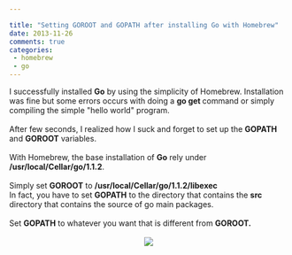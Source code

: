 ```yaml
---

title: "Setting GOROOT and GOPATH after installing Go with Homebrew"
date: 2013-11-26
comments: true
categories:
 - homebrew
 - go
---
```


<div class='post'>
I successfully installed <b>Go</b> by using the simplicity of Homebrew. Installation was fine but some errors occurs with doing a <b>go get </b>command or simply compiling the simple "hello world" program.<br /><br />After few seconds, I realized how I suck and forget to set up the <b>GOPATH</b> and <b>GOROOT</b> variables.<br /><br />With Homebrew, the base installation of <b>Go</b> rely under<b> /usr/local/Cellar/go/1.1.2</b>.<br /><br />Simply set <b>GOROOT</b> to <b>/usr/local/Cellar/go/1.1.2/libexec</b><br />In fact, you have to set <b>GOPATH</b> to the directory that contains the <b>src</b> directory that contains the source of go main packages.<br /><br />Set <b>GOPATH</b> to whatever you want that is different from <b>GOROOT.</b><br /><b><br /></b><div class="separator" style="clear: both; text-align: center;"><a href="http://3.bp.blogspot.com/-FP7oES_y-Ss/UpRfZ4UstmI/AAAAAAAAnvw/RqzDzulRgo4/s1600/go_gopher_color_logo_250x249%5B1%5D.png" imageanchor="1" style="margin-left: 1em; margin-right: 1em;"><img border="0" src="http://3.bp.blogspot.com/-FP7oES_y-Ss/UpRfZ4UstmI/AAAAAAAAnvw/RqzDzulRgo4/s1600/go_gopher_color_logo_250x249%5B1%5D.png" /></a></div><div style="text-align: center;"><b><br /></b></div><b><br /></b><b><br /></b><br /><br /></div>

